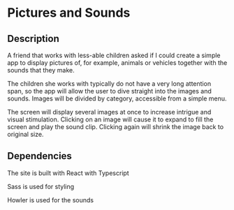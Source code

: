 # Pictures and Sounds

## Description 

A friend that works with less-able children asked if I could create a simple app to display pictures of, for example, animals or vehicles together with the sounds that they make. 

The children she works with typically do not have a very long attention span, so the app will allow the user to dive straight into the images and sounds. Images will be divided by category, accessible from a simple menu. 

The screen will display several images at once to increase intrigue and visual stimulation. Clicking on an image will cause it to expand to fill the screen and play the sound clip. Clicking again will shrink the image back to original size.

## Dependencies

The site is built with React with Typescript

Sass is used for styling

Howler is used for the sounds

